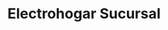 ---
title: "Electrohogar Sucursal"
url: /loja-ecuador/electrohogar-sucursal/
shop: grandes almacenes
---